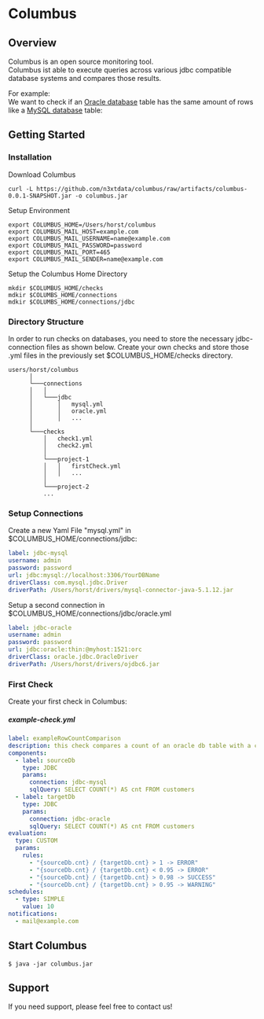 # Columbus

## Overview 
Columbus is an open source monitoring tool.<br>
Columbus ist able to execute queries across various jdbc compatible database systems and compares those results.

For example:<br>
We want to check if an [Oracle database] table has the same amount of rows like a [MySQL database] table:


## Getting Started

### Installation 

Download Columbus

``` shell 
curl -L https://github.com/n3xtdata/columbus/raw/artifacts/columbus-0.0.1-SNAPSHOT.jar -o columbus.jar
```

Setup Environment

``` shell 
export COLUMBUS_HOME=/Users/horst/columbus
export COLUMBUS_MAIL_HOST=example.com
export COLUMBUS_MAIL_USERNAME=name@example.com
export COLUMBUS_MAIL_PASSWORD=password
export COLUMBUS_MAIL_PORT=465
export COLUMBUS_MAIL_SENDER=name@example.com
```

Setup the Columbus Home Directory

``` shell 
mkdir $COLUMBUS_HOME/checks 
mdkir $COLUMBS_HOME/connections
mdkir $COLUMBS_HOME/connections/jdbc
```

### Directory Structure

In order to run checks on databases, you need to store the necessary jdbc-connection files as shown below.
Create your own checks and store those .yml files in the previously set $COLUMBUS_HOME/checks directory.

```
users/horst/columbus
      │
      └───connections
      │   │   
      │   └───jdbc
      │       │   mysql.yml
      │       │   oracle.yml
      │       │   ...
      │
      └───checks
          │   check1.yml
          │   check2.yml
          │
          └───project-1
          │   │   firstCheck.yml
          │   │   ...
          │
          └───project-2
          ...
```

### Setup Connections 

Create a new Yaml File "mysql.yml" in $COLUMBUS_HOME/connections/jdbc:

``` yaml 
label: jdbc-mysql
username: admin
password: password
url: jdbc:mysql://localhost:3306/YourDBName
driverClass: com.mysql.jdbc.Driver
driverPath: /Users/horst/drivers/mysql-connector-java-5.1.12.jar
```

Setup a second connection in $COLUMBUS_HOME/connections/jdbc/oracle.yml

``` yaml 
label: jdbc-oracle
username: admin
password: password
url: jdbc:oracle:thin:@myhost:1521:orc
driverClass: oracle.jdbc.OracleDriver
driverPath: /Users/horst/drivers/ojdbc6.jar
```

### First Check

Create your first check in Columbus:

##### example-check.yml
```yaml
label: exampleRowCountComparison
description: this check compares a count of an oracle db table with a count on a mysql db table.
components:
  - label: sourceDb
    type: JDBC
    params:
      connection: jdbc-mysql
      sqlQuery: SELECT COUNT(*) AS cnt FROM customers
  - label: targetDb
    type: JDBC
    params:
      connection: jdbc-oracle
      sqlQuery: SELECT COUNT(*) AS cnt FROM customers
evaluation:
  type: CUSTOM
  params:
    rules:
      - "{sourceDb.cnt} / {targetDb.cnt} > 1 -> ERROR"
      - "{sourceDb.cnt} / {targetDb.cnt} < 0.95 -> ERROR"
      - "{sourceDb.cnt} / {targetDb.cnt} > 0.98 -> SUCCESS"
      - "{sourceDb.cnt} / {targetDb.cnt} > 0.95 -> WARNING"
schedules:
  - type: SIMPLE
    value: 10
notifications:
  - mail@example.com
```
## Start Columbus
```
$ java -jar columbus.jar
```



## Support
If you need support, please feel free to contact us!

[Oracle database]: https://www.oracle.com/database/technologies/index.html
[MySQL database]: https://www.mysql.com/de/
